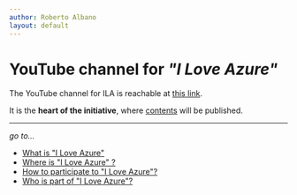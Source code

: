 ```yaml
---
author: Roberto Albano
layout: default
---
```

# YouTube channel for *"I Love Azure"*

The YouTube channel for ILA is reachable at [this link](https://www.youtube.com/channel/UCTlB5cXYRrAZDcCdLS3A_pg).

It is the **heart of the initiative**, where [contents](../whatis\content.html) will be published.

---
*go to...*

- [What is "I Love Azure"](../whatis\whatis.html)
- [Where is "I Love Azure" ?](../whereis/whereis.html)
- [How to participate to "I Love Azure"?](../howtopart/howtopart.html)
- [Who is part of "I Love Azure"?](../whoisin/whoisin.html)
